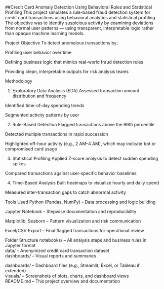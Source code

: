 ##Credit Card Anomaly Detection Using Behavioral Rules and Statistical Profiling
This project simulates a rule-based fraud detection system for credit card transactions using behavioral analytics and statistical profiling. The objective was to identify suspicious activity by examining deviations from normal user patterns — using transparent, interpretable logic rather than opaque machine learning models.

Project Objective
To detect anomalous transactions by:

Profiling user behavior over time

Defining business logic that mimics real-world fraud detection rules

Providing clean, interpretable outputs for risk analysis teams


Methodology
 1. Exploratory Data Analysis (EDA)
Assessed transaction amount distribution and frequency

Identified time-of-day spending trends

Segmented activity patterns by user

 2. Rule-Based Detection
Flagged transactions above the 99th percentile

Detected multiple transactions in rapid succession

Highlighted off-hour activity (e.g., 2 AM–4 AM), which may indicate bot or compromised card usage

3. Statistical Profiling
Applied Z-score analysis to detect sudden spending spikes

Compared transactions against user-specific behavior baselines

 4. Time-Based Analysis
Built heatmaps to visualize hourly and daily spend

Measured inter-transaction gaps to catch abnormal activity

Tools Used
Python (Pandas, NumPy) – Data processing and logic building

Jupyter Notebook – Stepwise documentation and reproducibility

Matplotlib, Seaborn – Pattern visualization and risk communication

Excel/CSV Export – Final flagged transactions for operational review

Folder Structure
notebooks/   – All analysis steps and business rules in Jupyter format  
data/        – Anonymized credit card transaction dataset  
dashboards/  – Visual reports and summaries  

dashboards/  – Dashboard files (e.g., Streamlit, Excel, or Tableau if extended)  
visuals/     – Screenshots of plots, charts, and dashboard views  
README.md    – This project overview and documentation  



